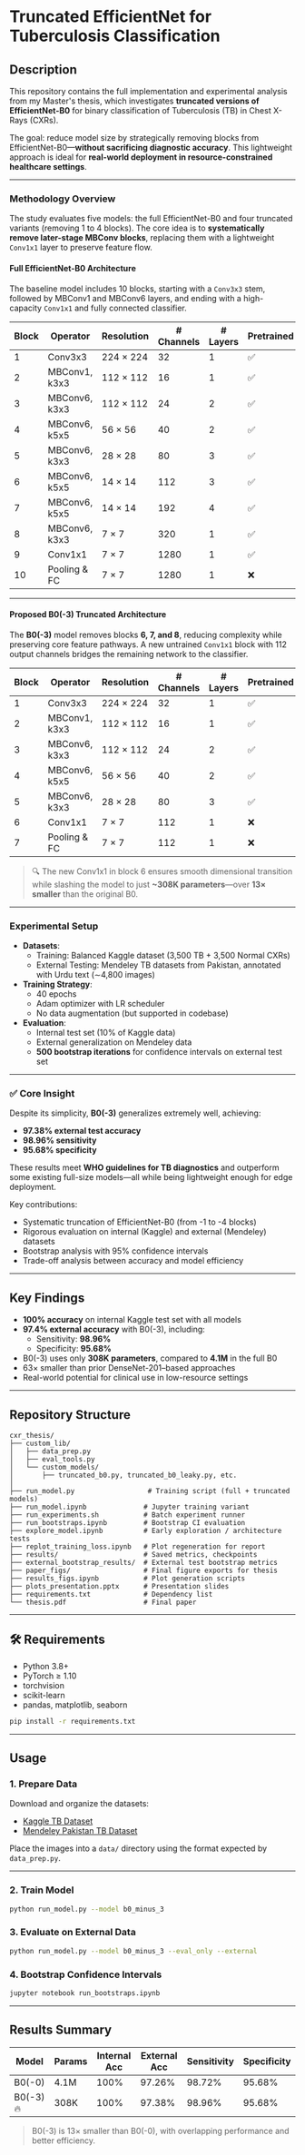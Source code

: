 # Truncated EfficientNet for Tuberculosis Classification

## Description

This repository contains the full implementation and experimental analysis from my Master's thesis, which investigates **truncated versions of EfficientNet-B0** for binary classification of Tuberculosis (TB) in Chest X-Rays (CXRs).

The goal: reduce model size by strategically removing blocks from EfficientNet-B0—**without sacrificing diagnostic accuracy**. This lightweight approach is ideal for **real-world deployment in resource-constrained healthcare settings**.

---

### Methodology Overview

The study evaluates five models: the full EfficientNet-B0 and four truncated variants (removing 1 to 4 blocks). The core idea is to **systematically remove later-stage MBConv blocks**, replacing them with a lightweight `Conv1x1` layer to preserve feature flow.

#### Full EfficientNet-B0 Architecture

The baseline model includes 10 blocks, starting with a `Conv3x3` stem, followed by MBConv1 and MBConv6 layers, and ending with a high-capacity `Conv1x1` and fully connected classifier.

| Block | Operator         | Resolution     | # Channels | # Layers | Pretrained |
|-------|------------------|----------------|------------|-----------|------------|
| 1     | Conv3x3          | 224 × 224      | 32         | 1         | ✅          |
| 2     | MBConv1, k3x3    | 112 × 112      | 16         | 1         | ✅          |
| 3     | MBConv6, k3x3    | 112 × 112      | 24         | 2         | ✅          |
| 4     | MBConv6, k5x5    | 56 × 56        | 40         | 2         | ✅          |
| 5     | MBConv6, k3x3    | 28 × 28        | 80         | 3         | ✅          |
| 6     | MBConv6, k5x5    | 14 × 14        | 112        | 3         | ✅          |
| 7     | MBConv6, k5x5    | 14 × 14        | 192        | 4         | ✅          |
| 8     | MBConv6, k3x3    | 7 × 7          | 320        | 1         | ✅          |
| 9     | Conv1x1          | 7 × 7          | 1280       | 1         | ✅          |
| 10    | Pooling & FC     | 7 × 7          | 1280       | 1         | ❌          |

---

#### Proposed B0(-3) Truncated Architecture

The **B0(-3)** model removes blocks **6, 7, and 8**, reducing complexity while preserving core feature pathways. A new untrained `Conv1x1` block with 112 output channels bridges the remaining network to the classifier.

| Block | Operator         | Resolution     | # Channels | # Layers | Pretrained |
|-------|------------------|----------------|------------|-----------|------------|
| 1     | Conv3x3          | 224 × 224      | 32         | 1         | ✅          |
| 2     | MBConv1, k3x3    | 112 × 112      | 16         | 1         | ✅          |
| 3     | MBConv6, k3x3    | 112 × 112      | 24         | 2         | ✅          |
| 4     | MBConv6, k5x5    | 56 × 56        | 40         | 2         | ✅          |
| 5     | MBConv6, k3x3    | 28 × 28        | 80         | 3         | ✅          |
| 6     | Conv1x1          | 7 × 7          | 112        | 1         | ❌          |
| 7     | Pooling & FC     | 7 × 7          | 112        | 1         | ❌          |

> 🔍 The new Conv1x1 in block 6 ensures smooth dimensional transition while slashing the model to just **~308K parameters**—over **13× smaller** than the original B0.

---

###  Experimental Setup

- **Datasets**: 
  - Training: Balanced Kaggle dataset (3,500 TB + 3,500 Normal CXRs)
  - External Testing: Mendeley TB datasets from Pakistan, annotated with Urdu text (∼4,800 images)
- **Training Strategy**:
  - 40 epochs
  - Adam optimizer with LR scheduler
  - No data augmentation (but supported in codebase)
- **Evaluation**:
  - Internal test set (10% of Kaggle data)
  - External generalization on Mendeley data
  - **500 bootstrap iterations** for confidence intervals on external test set

---

### ✅ Core Insight

Despite its simplicity, **B0(-3)** generalizes extremely well, achieving:
- **97.38% external test accuracy**
- **98.96% sensitivity**
- **95.68% specificity**

These results meet **WHO guidelines for TB diagnostics** and outperform some existing full-size models—all while being lightweight enough for edge deployment.


Key contributions:
- Systematic truncation of EfficientNet-B0 (from -1 to -4 blocks)
- Rigorous evaluation on internal (Kaggle) and external (Mendeley) datasets
- Bootstrap analysis with 95% confidence intervals
- Trade-off analysis between accuracy and model efficiency

---

## Key Findings

- **100% accuracy** on internal Kaggle test set with all models
- **97.4% external accuracy** with B0(-3), including:
  - Sensitivity: **98.96%**
  - Specificity: **95.68%**
- B0(-3) uses only **308K parameters**, compared to **4.1M** in the full B0
- 63× smaller than prior DenseNet-201–based approaches
- Real-world potential for clinical use in low-resource settings

---

## Repository Structure

```
cxr_thesis/
├── custom_lib/
│   ├── data_prep.py
│   ├── eval_tools.py
│   └── custom_models/
│       ├── truncated_b0.py, truncated_b0_leaky.py, etc.
│
├── run_model.py                  # Training script (full + truncated models)
├── run_model.ipynb              # Jupyter training variant
├── run_experiments.sh           # Batch experiment runner
├── run_bootstraps.ipynb         # Bootstrap CI evaluation
├── explore_model.ipynb          # Early exploration / architecture tests
├── replot_training_loss.ipynb   # Plot regeneration for report
├── results/                     # Saved metrics, checkpoints
├── external_bootstrap_results/  # External test bootstrap metrics
├── paper_figs/                  # Final figure exports for thesis
├── results_figs.ipynb           # Plot generation scripts
├── plots_presentation.pptx      # Presentation slides
├── requirements.txt             # Dependency list
└── thesis.pdf                   # Final paper
```

---

## 🛠️ Requirements

- Python 3.8+
- PyTorch ≥ 1.10
- torchvision
- scikit-learn
- pandas, matplotlib, seaborn

```bash
pip install -r requirements.txt
```

---

## Usage

### 1. Prepare Data
Download and organize the datasets:
- [Kaggle TB Dataset](https://www.kaggle.com/datasets/tawsifurrahman/tuberculosis-tb-chest-xray-dataset)
- [Mendeley Pakistan TB Dataset](https://data.mendeley.com/datasets/jctsfj2sfn/1)

Place the images into a `data/` directory using the format expected by `data_prep.py`.

---

### 2. Train Model
```bash
python run_model.py --model b0_minus_3
```

### 3. Evaluate on External Data
```bash
python run_model.py --model b0_minus_3 --eval_only --external
```

### 4. Bootstrap Confidence Intervals
```bash
jupyter notebook run_bootstraps.ipynb
```

---

## Results Summary

| Model     | Params | Internal Acc | External Acc | Sensitivity | Specificity |
|-----------|--------|--------------|--------------|-------------|-------------|
| B0(-0)    | 4.1M   | 100%         | 97.26%       | 98.72%      | 95.68%      |
| B0(-3) 🔥 | 308K   | 100%         | 97.38%       | 98.96%      | 95.68%      |

> B0(-3) is 13× smaller than B0(-0), with overlapping performance and better efficiency.




